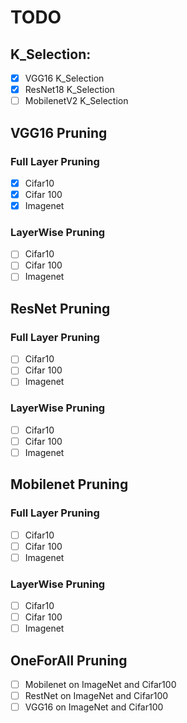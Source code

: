# TODO  
## K_Selection:
- [x] VGG16 K_Selection 
- [x] ResNet18 K_Selection
- [ ] MobilenetV2 K_Selection

## VGG16 Pruning
### Full Layer Pruning
  - [x] Cifar10 
  - [x] Cifar 100 
  - [x] Imagenet
### LayerWise Pruning
  - [ ] Cifar10 
  - [ ] Cifar 100 
  - [ ] Imagenet 

## ResNet Pruning
### Full Layer Pruning
  - [ ] Cifar10 
  - [ ] Cifar 100 
  - [ ] Imagenet 
### LayerWise Pruning
  - [ ] Cifar10 
  - [ ] Cifar 100 
  - [ ] Imagenet 

## Mobilenet Pruning
### Full Layer Pruning
  - [ ] Cifar10 
  - [ ] Cifar 100 
  - [ ] Imagenet 
### LayerWise Pruning
  - [ ] Cifar10 
  - [ ] Cifar 100 
  - [ ] Imagenet 

## OneForAll Pruning
 - [ ] Mobilenet on ImageNet and Cifar100
 - [ ] RestNet on ImageNet and Cifar100
 - [ ] VGG16 on ImageNet and Cifar100